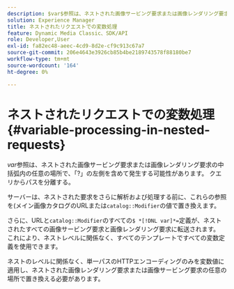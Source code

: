 ```yaml
---
description: $var$参照は、ネストされた画像サービング要求または画像レンダリング要求の中括弧内の任意の場所で、「?」の左側を含めて発生する可能性があります。 クエリからパスを分離する。
solution: Experience Manager
title: ネストされたリクエストでの変数処理
feature: Dynamic Media Classic、SDK/API
role: Developer,User
exl-id: fa82ec48-aeec-4cd9-8d2e-cf9c913c67a7
source-git-commit: 206e4643e3926cb85b4be2189743578f88180be7
workflow-type: tm+mt
source-wordcount: '164'
ht-degree: 0%

---
```


# ネストされたリクエストでの変数処理{#variable-processing-in-nested-requests}

$var$参照は、ネストされた画像サービング要求または画像レンダリング要求の中括弧内の任意の場所で、「?」の左側を含めて発生する可能性があります。 クエリからパスを分離する。

サーバーは、ネストされた要求をさらに解析および処理する前に、これらの参照を(メイン画像カタログのURLまたは`catalog::Modifier`の値で置き換えます。

さらに、URLと`catalog::Modifier`のすべての`$ *[!DNL var]*=`定義が、ネストされたすべての画像サービング要求と画像レンダリング要求に転送されます。 これにより、ネストレベルに関係なく、すべてのテンプレートですべての変数定義を使用できます。

ネストのレベルに関係なく、単一パスのHTTPエンコーディングのみを変数値に適用し、ネストされた画像レンダリング要求または画像サービング要求の任意の場所で置き換える必要があります。
